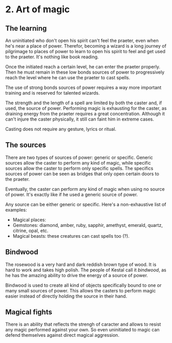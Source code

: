 # 2. Art of magic

## The learning
An uninitiated who don't open his spirit can't feel the praeter, even when he's near a place of power.
Therefor, becoming a wizard is a long journey of pilgrimage to places of power to learn to open his spirit to feel and get used to the praeter. It's nothing like book reading.

Once the initiated reach a certain level, he can enter the praeter properly. Then he must remain in these low bonds sources of power to progressively reach the level where he can use the praeter to cast spells.

The use of strong bonds sources of power requires a way more important training and is reserved for talented wizards.

The strength and the length of a spell are limited by both the caster and, if used, the source of power.
Performing magic is exhausting for the caster, as draining energy from the praeter requires a great concentration. Although it can't injure the caster physically, it still can faint him in extreme cases.

Casting does not require any gesture, lyrics or ritual.

## The sources
There are two types of sources of power: generic or specific. Generic sources allow the caster to perform any kind of magic, while specific sources allow the caster to perform only specific spells. The specifics sources of power can be seen as bridges that only open certain doors to the praeter.

Eventually, the caster can perform any kind of magic when using no source of power. It's exactly like if he used a generic source of power.

Any source can be either generic or specific. Here's a non-exhaustive list of examples:
- Magical places:
- Gemstones: diamond, amber, ruby, sapphir, amethyst, emerald, quartz, citrine, opal, etc.
- Magical beasts: these creatures can cast spells too (?).

## Bindwood
The rosewood is a very hard and dark reddish brown type of wood. It is hard to work and takes high polish. The people of Kestal call it _bindwood_, as he has the amazing ability to drive the energy of a source of power.

Bindwood is used to create all kind of objects specifically bound to one or many small sources of power. This allows the casters to perform magic easier instead of directly holding the source in their hand.

## Magical fights
There is an ability that reflects the strengh of caracter and allows to resist any magic performed against your own. So even uninitiated to magic can defend themselves against direct magical aggression.
